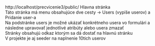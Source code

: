 http://localhost/precvicenie3/public/ Hlavna stránka <br>
Táto stránka má menu obsahujúce dve cesty -> Users (vypíše userov) a Pridanie user-a <br>
Na podstránke users je možné ukázať konkrétneho usera vo formulári a následne upravovať jednotlivé atribúty alebo usera zmazať <br>
Stránky obsahujú odkaz ktorým sa dá dostať na hlavnú stránku <br>
V projekte je aj seeder na naplnenie 10tich userov
